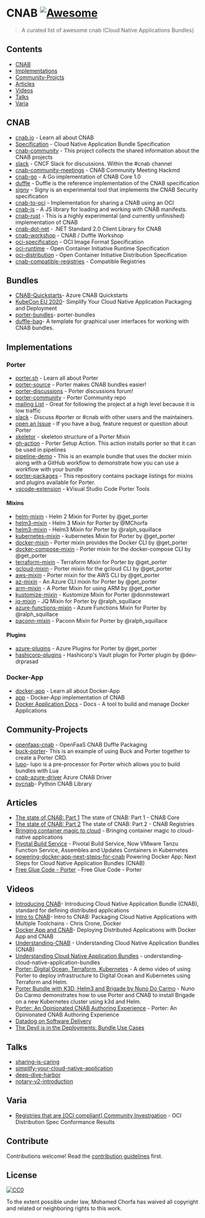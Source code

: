 # CNAB [![Awesome](https://awesome.re/badge.svg)](https://awesome.re)

> A curated list of awesome cnab (Cloud Native Applications Bundles)

## Contents

- [CNAB](#CNAB)
- [Implementations](#Implementations)
- [Community-Projcts](#Community-Projcts)
- [Articles](#Articles)
- [Videos](#Videos)
- [Talks](#Talks)
- [Varia](#Varia)

## CNAB

- [cnab.io](https://cnab.io/) - Learn all about CNAB
- [Specification](https://github.com/cnabio/cnab-spec) - Cloud Native Application Bundle Specification
- [cnab-community](https://github.com/cnabio/community) - This project collects the shared information about the CNAB projects
- [slack](https://cloud-native.slack.com/messages/CEX1W7WMD/) - CNCF Slack for discussions. Within the #cnab channel
- [cnab-community-meetings](https://hackmd.io/s/SyGcBcwQ4#CNAB-Community-Meeting) - CNAB Community Meeting Hackmd
- [cnab-go](https://github.com/cnabio/cnab-go) - A Go implementation of CNAB Core 1.0
- [duffle](https://github.com/deislabs/duffle) - Duffle is the reference implementation of the CNAB specification
- [signy](https://github.com/cnabio/signy) - Signy is an experimental tool that implements the CNAB Security specification
- [cnab-to-oci](https://github.com/cnabio/cnab-to-oci) - Implementation for sharing a CNAB using an OCI
- [cnab-js](https://github.com/cnabio/cnabjs) - A JS library for loading and working with CNAB manifests.
- [cnab-rust](https://github.com/cnabio/cnab-rs) - This is a highly experimental (and currently unfinished) implementation of CNAB
- [cnab-dot-net](https://github.com/deislabs/cnab-netstandard) - .NET Standard 2.0 Client Library for CNAB
- [cnab-workshop](https://github.com/deislabs/cnab-workshop) - CNAB / Duffle Workshop
- [oci-specification](https://github.com/opencontainers/image-spec) - OCI Image Format Specification
- [oci-runtime](https://github.com/opencontainers/runtime-spec) - Open Container Initiative Runtime Specification
- [oci-distribution](https://github.com/opencontainers/distribution-spec) - Open Container Initiative Distribution Specification
- [cnab-compatible-registries](https://cnab.io/registries/) - Compatible Registries

## Bundles

- [CNAB-Quickstarts](https://github.com/Azure/azure-cnab-quickstarts)- Azure CNAB Quickstarts
- [KubeCon EU 2020](https://github.com/chris-crone/kubecon-eu-20)- Simplify Your Cloud Native Application Packaging and Deployment
- [porter-bundles](https://github.com/vdice/porter-bundles)- porter-bundles
- [duffle-bag](https://github.com/deislabs/duffle-bag)- A template for graphical user interfaces for working with CNAB bundles.

## Implementations

### Porter

- [porter.sh](https://porter.sh) - Learn all about Porter
- [porter-source](https://github.com/getporter/porter) - Porter makes CNAB bundles easier!
- [porter-discussions](https://github.com/getporter/porter/discussions) - Porter discussions forum!
- [porter-community](https://github.com/getporter/community) - Porter Community repo
- [mailing List](https://porter.sh/mailing-list) - Great for following the project at a high level because it is low traffic
- [slack](https://porter.sh/community/#slack) - Discuss #porter or #cnab with other users and the maintainers.
- [open an Issue](https://github.com/deislabs/porter/issues/new/choose) - If you have a bug, feature request or question about Porter
- [skeletor](https://github.com/getporter/skeletor) - skeleton structure of a Porter Mixin
- [gh-action](https://github.com/getporter/gh-action) - Porter Setup Action. This action installs porter so that it can be used in pipelines
- [pipeline-demo](https://github.com/getporter/pipeline-demo) - This is an example bundle that uses the docker mixin along with a GitHub workflow to demonstrate how you can use a workflow with your bundle
- [porter-packages](https://github.com/getporter/packages) - This repository contains package listings for mixins and plugins available for Porter.
- [vscode-extension](https://github.com/getporter/vscode-extension) - kVisual Studio Code Porter Tools

#### Mixins

- [helm-mixin](https://github.com/getporter/helm-mixin) - Helm 2 Mixin for Porter by @get_porter
- [helm3-mixin](https://github.com/MChorfa/porter-helm3) - Helm 3 Mixin for Porter by @MChorfa
- [helm3-mixin](https://github.com/squillace/porter-helm3) - Helm3 Mixin for Porter by @ralph_squillace
- [kubernetes-mixin](https://github.com/getporter/kubernetes-mixin) - kubernetes Mixin for Porter by @get_porter
- [docker-mixin](https://github.com/getporter/docker-mixin) - Porter mixin provides the Docker CLI by @get_porter
- [docker-compose-mixin](https://github.com/getporter/docker-compose-mixin) - Porter mixin for the docker-compose CLI by @get_porter
- [terraform-mixin](https://github.com/getporter/terraform-mixin) - Terraform Mixin for Porter by @get_porter
- [gcloud-mixin](https://github.com/getporter/gcloud-mixin) - Porter mixin for the gcloud CLI by @get_porter
- [aws-mixin](https://github.com/getporter/aws-mixin) - Porter mixin for the AWS CLI by @get_porter
- [az-mixin](https://github.com/getporter/az-mixin) - An Azure CLI mixin for Porter by @get_porter
- [arm-mixin](https://github.com/getporter/arm-mixin) - A Porter Mixin for using ARM by @get_porter
- [kustomize-mixin](https://github.com/donmstewart/porter-kustomize) - Kustomize Mixin for Porter @donmstewart
- [jq-mixin](https://github.com/squillace/porter-jq) - JQ Mixin for Porter by @ralph_squillace
- [azure-functions-mixin](https://github.com/squillace/porter-azure-functions) - Azure Functions Mixin for Porter by @ralph_squillace
- [paconn-mixin](https://github.com/squillace/porter-paconn) - Paconn Mixin for Porter by @ralph_squillace

#### Plugins

- [azure-plugins](https://github.com/getporter/azure-plugins) - Azure Plugins for Porter by @get_porter
- [hashicorp-plugins](https://github.com/dev-drprasad/porter-hashicorp-plugins) - Hashicorp's Vault plugin for Porter plugin by @dev-drprasad

### Docker-App

- [docker-app](https://www.docker.com/products/docker-app) - Learn all about Docker-App
- [app](https://github.com/docker/app) - Docker-App implementation of CNAB
- [Docker Application Docs](https://docs.docker.com/engine/reference/commandline/app/) - Docs - A tool to build and manage Docker Applications

## Community-Projects

- [openfaas-cnab](https://github.com/johnmccabe/openfaas-cnab) - OpenFaaS CNAB Duffle Packaging
- [buck-porter](https://github.com/technosophos/buck-cnab)- This is an example of using Buck and Porter together to create a Porter CRD.
- [lupo](https://github.com/jdolitsky/lupo)- lupo is a pre-processor for Porter which allows you to build bundles with Lua
- [cnab-azure-driver](https://github.com/deislabs/cnab-azure-driver) Azure CNAB Driver
- [pycnab](https://github.com/garethr/pycnab)- Python CNAB Library

## Articles

- [The state of CNAB: Part 1](https://deislabs.io/posts/state-of-cnab-part-1/) The state of CNAB: Part 1 - CNAB Core
- [The state of CNAB: Part 2](https://deislabs.io/posts/state-of-cnab-part-2/) The state of CNAB: Part 2 - CNAB Registries
- [Bringing container magic to cloud](https://cloudblogs.microsoft.com/opensource/2019/09/10/cloud-native-application-bundle-cnab-1-0-updates/) - Bringing container magic to cloud-native applications
- [Pivotal Build Service](https://tanzu.vmware.com/content/blog/pivotal-build-service-now-alpha-assembles-and-updates-containers-in-kubernetes) - Pivotal Build Service, Now VMware Tanzu Function Service, Assembles and Updates Containers in Kubernetes
- [powering-docker-app-next-steps-for-cnab](https://www.docker.com/blog/powering-docker-app-next-steps-for-cnab/) Powering Docker App: Next Steps for Cloud Native Application Bundles (CNAB)
- [Free Glue Code - Porter](https://carolynvanslyck.com/blog/2019/04/porter) - Free Glue Code - Porter

## Videos

- [Introducing CNAB](https://www.youtube.com/watch?v=26e5-UK4YRA)- Introducing Cloud Native Application Bundle (CNAB), standard for defining distributed applications
- [Intro to CNAB](https://www.youtube.com/watch?v=r6aqKhvdsRs)- Intro to CNAB: Packaging Cloud Native Applications with Multiple Toolchains - Chris Crone, Docker
- [Docker App and CNAB](https://www.youtube.com/watch?v=O3___BrE_MU)- Deploying Distributed Applications with Docker App and CNAB
- [Understanding-CNAB](https://www.youtube.com/watch?v=QE-zAyz3tbM) - Understanding Cloud Native Application Bundles (CNAB)
- [Understanding Cloud Native Application Bundles](https://www.youtube.com/embed/1FGMrv_xfqY) - understanding-cloud-native-application-bundles
- [Porter: Digital Ocean, Terraform, Kubernetes](https://www.youtube.com/embed/ciA1YuGOIo4) - A demo video of using Porter to deploy infrastructure to Digital Ocean and Kubernetes using Terraform and Helm.
- [Porter Bundle with K3D, Helm3 and Brigade by Nuno Do Carmo](https://www.youtube.com/embed/9egipQjUgD0) - Nuno Do Carmo demonstrates how to use Porter and CNAB to install Brigade on a new Kubernetes cluster using k3d and Helm.
- [Porter: An Opinionated CNAB Authoring Experience](https://www.youtube.com/embed/__fim6RIW1s) - Porter: An Opinionated CNAB Authoring Experience
- [Datadog on Software Delivery](https://www.youtube.com/watch?v=H67uuwVO1tc&feature=emb_logo)
- [The Devil is in the Deployments: Bundle Use Cases](https://www.youtube.com/watch?v=wNl8m3h9I4E&feature=emb_logo)

## Talks

- [sharing-is-caring](https://kccnceu20.sched.com/event/Zemr/sharing-is-caring-push-your-cloud-application-to-an-oci-registry-silvin-lubecki-djordje-lukic-docker)
- [simplify-your-cloud-native-application](https://kccnceu20.sched.com/event/Zet9/simplify-your-cloud-native-application-packaging-and-deployments-chris-crone-docker)
- [deep-dive-harbor](https://kccnceu20.sched.com/event/Zexh/deep-dive-harbor-enterprise-cloud-native-artifact-registry-steven-zou-daniel-jiang-vmware)
- [notary-v2-introduction](https://kccnceu20.sched.com/event/Zewy/notary-v2-introduction-and-status-report-justin-cormack-docker-omar-paul-amazon)

## Varia

- [Registries that are [OCI compliant] Community Investigation](https://github.com/bloodorangeio/oci-conformance/tree/master/distribution-spec) - OCI Distribution Spec Conformance Results

## Contribute

Contributions welcome! Read the [contribution guidelines](contributing.md) first.

## License

[![CC0](http://mirrors.creativecommons.org/presskit/buttons/88x31/svg/cc-zero.svg)](http://creativecommons.org/publicdomain/zero/1.0)

To the extent possible under law, Mohamed Chorfa has waived all copyright and
related or neighboring rights to this work.
